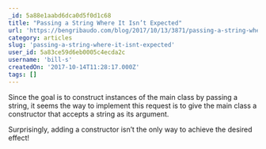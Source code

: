 ```yaml
---
_id: 5a88e1aabd6dca0d5f0d1c68
title: "Passing a String Where It Isn’t Expected"
url: 'https://bengribaudo.com/blog/2017/10/13/3871/passing-a-string-where-it-isnt-expectedexploring-the-implicit-conversion-alternative'
category: articles
slug: 'passing-a-string-where-it-isnt-expected'
user_id: 5a83ce59d6eb0005c4ecda2c
username: 'bill-s'
createdOn: '2017-10-14T11:28:17.000Z'
tags: []
---
```


Since the goal is to construct instances of the main class by passing a string, it seems the way to implement this request is to give the main class a constructor that accepts a string as its argument.

Surprisingly, adding a constructor isn’t the only way to achieve the desired effect!
